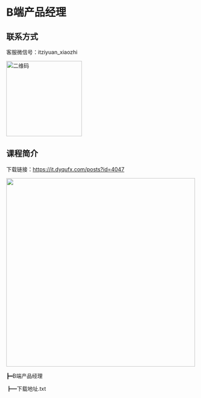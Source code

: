 # B端产品经理

## 联系方式

客服微信号：itziyuan_xiaozhi

<img src="https://ziyuanyun.oss-cn-guangzhou.aliyuncs.com/common/20240614073449/666b82192834a.jpg" width="200" height="200" alt="二维码">

## 课程简介

下载链接：https://it.dyqufx.com/posts?id=4047

<img src="https://ziyuanyun.oss-cn-guangzhou.aliyuncs.com/yun/20240515185603/664494c34bdfe.jpg" width="500" alt="">

  ┣━B端产品经理

 ┣━下载地址.txt

  